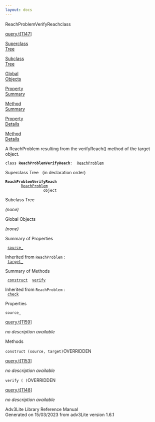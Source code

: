 ```yaml
---
layout: docs
---
```

<span class="title">ReachProblemVerifyReach</span><span class="type">class</span>

[query.t](../file/query.t.html)\[[1147](../source/query.t.html#1147)\]

[Superclass  
Tree](#_SuperClassTree_)

[Subclass  
Tree](#_SubClassTree_)

[Global  
Objects](#_ObjectSummary_)

[Property  
Summary](#_PropSummary_)

[Method  
Summary](#_MethodSummary_)

[Property  
Details](#_Properties_)

[Method  
Details](#_Methods_)

<div class="fdesc">

A ReachProblem resulting from the verifyReach() method of the target
object.

`class `**`ReachProblemVerifyReach`**` :   `[`ReachProblem`](../object/ReachProblem.html)

</div>

<span id="_SuperClassTree_"></span>

<div class="mjhd">

<span class="hdln">Superclass Tree</span>   (in declaration order)

</div>

**`ReachProblemVerifyReach`**  
`         `[`ReachProblem`](../object/ReachProblem.html)  
`                 object`  
<span id="_SubClassTree_"></span>

<div class="mjhd">

<span class="hdln">Subclass Tree</span>  

</div>

*(none)* <span id="_ObjectSummary_"></span>

<div class="mjhd">

<span class="hdln">Global Objects</span>  

</div>

*(none)* <span id="_PropSummary_"></span>

<div class="mjhd">

<span class="hdln">Summary of Properties</span>  

</div>

` `[`source_`](#source_)`  `

Inherited from `ReachProblem` :  
` `[`target_`](../object/ReachProblem.html#target_)`  `

<span id="_MethodSummary_"></span>

<div class="mjhd">

<span class="hdln">Summary of Methods</span>  

</div>

` `[`construct`](#construct)`  `[`verify`](#verify)`  `

Inherited from `ReachProblem` :  
` `[`check`](../object/ReachProblem.html#check)`  `

<span id="_Properties_"></span>

<div class="mjhd">

<span class="hdln">Properties</span>  

</div>

<span id="source_"></span>

`source_`

[query.t](../file/query.t.html)\[[1159](../source/query.t.html#1159)\]

<div class="desc">

*no description available*

</div>

<span id="_Methods_"></span>

<div class="mjhd">

<span class="hdln">Methods</span>  

</div>

<span id="construct"></span>

`construct (source, target)`<span class="rem">OVERRIDDEN</span>

[query.t](../file/query.t.html)\[[1153](../source/query.t.html#1153)\]

<div class="desc">

*no description available*

</div>

<span id="verify"></span>

`verify ( )`<span class="rem">OVERRIDDEN</span>

[query.t](../file/query.t.html)\[[1148](../source/query.t.html#1148)\]

<div class="desc">

*no description available*

</div>

<div class="ftr">

Adv3Lite Library Reference Manual  
Generated on 15/03/2023 from adv3Lite version 1.6.1

</div>
